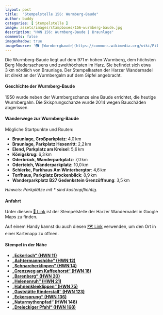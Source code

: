 ```yaml
---
layout: post
title:  "Stempelstelle 156: Wurmberg-Baude"
author: buddy
categories: [ Stempelstelle ]
image: assets/images/stampboxes/156-wurmberg-baude.jpg
description: "HWN 156: Wurmberg-Baude | Braunlage"
comments: false
imageshadow: true
imageSource: '📷 [Wurmbergbaude](https://commons.wikimedia.org/wiki/File:Wurmbergbaude.jpg) von <a href="//commons.wikimedia.org/wiki/User:B.Thomas95" title="User:B.Thomas95">Thomas Binder</a> unter Lizenz [CC BY-SA 4.0](https://creativecommons.org/licenses/by-sa/4.0)'
---
```


Die Wurmberg-Baude liegt auf dem 971 m hohen Wurmberg, dem höchsten Berg Niedersachsens und zweithöchsten im Harz. Sie befindet sich etwa 3 km nördlich von Braunlage. Der Stempelkasten der Harzer Wandernadel ist direkt an der Wurmbergalm auf dem Gipfel angebracht. 

#### Geschichte der Wurmberg-Baude

1950 wurde neben der Wurmbergschanze eine Baude errichtet, die heutige Wurmbergalm. Die Skisprungschanze wurde 2014 wegen Bauschäden abgerissen. 

#### Wanderwege zur Wurmberg-Baude

Mögliche Startpunkte und Routen:

- **Braunlage, Großparkplatz**: 4,0 km
- **Braunlage, Parkplatz Hexenritt**: 2,2 km
- **Elend, Parkplatz am Kreisel**: 5,6 km
- **Königskrug**: 6,3 km
- **Oderbrück, Wanderparkplatz**: 7,0 km
- **Oderteich, Wanderparkplatz**: 10,0 km
- **Schierke, Parkhaus Am Winterbergtor**: 4,6 km
- **Torfhaus, Parkplatz Brockenblick**: 8,9 km
- **Wanderparkplatz B27 Gedenkstein Grenzöffnung**: 3,5 km

*Hinweis: Parkplätze mit \* sind kostenpflichtig.* 

#### Anfahrt

Unter diesem [📍 Link](https://www.google.com/maps/dir/?api=1&origin=&destination=51.75643%2C%2010.61868) ist der Stempelstelle der Harzer Wandernadel in Google Maps zu finden.

<div class="android-only">
  Auf einem Handy kannst du auch diesen 
  <a href="geo:51.75643,10.61868">🗺️ Link</a> 
  verwenden, um den Ort in einer Kartenapp zu öffnen.
  <p></p>
</div>

#### Stempel in der Nähe

- [**„Eckerloch“ (HWN 11)**](/stempelstelle-11-eckerloch)
- [**„Achtermannshöhe“ (HWN 12)**](/stempelstelle-12-achtermannshoehe)
- [**„Schnarcherklippen“ (HWN 14)**](/stempelstelle-14-schnarcherklippe-schutzhuette)
- [**„Grenzweg am Kaffeehorst“ (HWN 18)**](/stempelstelle-18-grenzweg-am-kaffeehorst)
- [**„Barenberg“ (HWN 20)**](/stempelstelle-20-barenberg-aussichtspunkt)
- [**„Helenenruh“ (HWN 21)**](/stempelstelle-21-helenenruh)
- [**„Hahnenkleeklippen“ (HWN 75)**](/stempelstelle-75-hahnenkleeklippen)
- [**„Gaststätte Rinderstall“ (HWN 123)**](/stempelstelle-123-gaststaette-rinderstall)
- [**„Eckersprung“ (HWN 136)**](/stempelstelle-136-eckersprung)
- [**„Naturmythenpfad“ (HWN 148)**](/stempelstelle-148-naturmythenpfad-nph)
- [**„Dreieckiger Pfahl“ (HWN 168)**](/stempelstelle-168-dreieckiger-pfahl)
